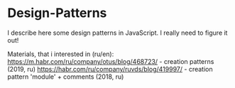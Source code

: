 # Design-Patterns
I describe here some design patterns in JavaScript. I really need to figure it out!

Materials, that i interested in (ru/en):
https://m.habr.com/ru/company/otus/blog/468723/ - creation patterns (2019, ru)
https://habr.com/ru/company/ruvds/blog/419997/ - creation pattern 'module' + comments (2018, ru)


